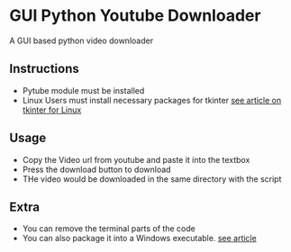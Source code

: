 # GUI Python Youtube Downloader
A GUI based python video downloader

## Instructions
* Pytube module must be installed
* Linux Users must install necessary packages for tkinter [see article on tkinter for Linux](https://askubuntu.com/questions/513981/tkinter-on-ubuntu-14-04-seems-not-to-work)

## Usage
* Copy the Video url from youtube and paste it into the textbox
* Press the download button to download
* THe video would be downloaded in the same directory with the script

## Extra
* You can remove the terminal parts of the code
* You can also package it into a Windows executable. [see article](https://www.geeksforgeeks.org/convert-python-script-to-exe-file/)